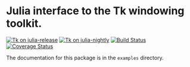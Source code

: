 # Julia interface to the Tk windowing toolkit.

[![Tk on julia-release](http://pkg.julialang.org/badges/Tk_release.svg)](http://pkg.julialang.org/?pkg=Tk&ver=release)
[![Tk on julia-nightly](http://pkg.julialang.org/badges/Tk_nightly.svg)](http://pkg.julialang.org/?pkg=Tk&ver=nightly)
[![Build Status](https://travis-ci.org/JuliaLang/Tk.jl.svg?branch=master)](https://travis-ci.org/JuliaLang/Tk.jl)
[![Coverage Status](https://coveralls.io/repos/JuliaLang/Tk.jl/badge.svg)](https://coveralls.io/r/JuliaLang/Tk.jl)

The documentation for this package is in the `examples` directory.

